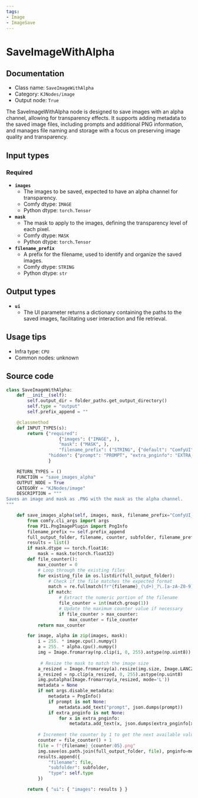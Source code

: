 ```yaml
---
tags:
- Image
- ImageSave
---
```


# SaveImageWithAlpha
## Documentation
- Class name: `SaveImageWithAlpha`
- Category: `KJNodes/image`
- Output node: `True`

The SaveImageWithAlpha node is designed to save images with an alpha channel, allowing for transparency effects. It supports adding metadata to the saved image files, including prompts and additional PNG information, and manages file naming and storage with a focus on preserving image quality and transparency.
## Input types
### Required
- **`images`**
    - The images to be saved, expected to have an alpha channel for transparency.
    - Comfy dtype: `IMAGE`
    - Python dtype: `torch.Tensor`
- **`mask`**
    - The mask to apply to the images, defining the transparency level of each pixel.
    - Comfy dtype: `MASK`
    - Python dtype: `torch.Tensor`
- **`filename_prefix`**
    - A prefix for the filename, used to identify and organize the saved images.
    - Comfy dtype: `STRING`
    - Python dtype: `str`
## Output types
- **`ui`**
    - The UI parameter returns a dictionary containing the paths to the saved images, facilitating user interaction and file retrieval.
## Usage tips
- Infra type: `CPU`
- Common nodes: unknown


## Source code
```python
class SaveImageWithAlpha:
    def __init__(self):
        self.output_dir = folder_paths.get_output_directory()
        self.type = "output"
        self.prefix_append = ""

    @classmethod
    def INPUT_TYPES(s):
        return {"required": 
                    {"images": ("IMAGE", ),
                    "mask": ("MASK", ),
                    "filename_prefix": ("STRING", {"default": "ComfyUI"})},
                "hidden": {"prompt": "PROMPT", "extra_pnginfo": "EXTRA_PNGINFO"},
                }

    RETURN_TYPES = ()
    FUNCTION = "save_images_alpha"
    OUTPUT_NODE = True
    CATEGORY = "KJNodes/image"
    DESCRIPTION = """
Saves an image and mask as .PNG with the mask as the alpha channel. 
"""

    def save_images_alpha(self, images, mask, filename_prefix="ComfyUI_image_with_alpha", prompt=None, extra_pnginfo=None):
        from comfy.cli_args import args
        from PIL.PngImagePlugin import PngInfo
        filename_prefix += self.prefix_append
        full_output_folder, filename, counter, subfolder, filename_prefix = folder_paths.get_save_image_path(filename_prefix, self.output_dir, images[0].shape[1], images[0].shape[0])
        results = list()
        if mask.dtype == torch.float16:
            mask = mask.to(torch.float32)
        def file_counter():
            max_counter = 0
            # Loop through the existing files
            for existing_file in os.listdir(full_output_folder):
                # Check if the file matches the expected format
                match = re.fullmatch(fr"{filename}_(\d+)_?\.[a-zA-Z0-9]+", existing_file)
                if match:
                    # Extract the numeric portion of the filename
                    file_counter = int(match.group(1))
                    # Update the maximum counter value if necessary
                    if file_counter > max_counter:
                        max_counter = file_counter
            return max_counter

        for image, alpha in zip(images, mask):
            i = 255. * image.cpu().numpy()
            a = 255. * alpha.cpu().numpy()
            img = Image.fromarray(np.clip(i, 0, 255).astype(np.uint8))
            
             # Resize the mask to match the image size
            a_resized = Image.fromarray(a).resize(img.size, Image.LANCZOS)
            a_resized = np.clip(a_resized, 0, 255).astype(np.uint8)
            img.putalpha(Image.fromarray(a_resized, mode='L'))
            metadata = None
            if not args.disable_metadata:
                metadata = PngInfo()
                if prompt is not None:
                    metadata.add_text("prompt", json.dumps(prompt))
                if extra_pnginfo is not None:
                    for x in extra_pnginfo:
                        metadata.add_text(x, json.dumps(extra_pnginfo[x]))
           
            # Increment the counter by 1 to get the next available value
            counter = file_counter() + 1
            file = f"{filename}_{counter:05}.png"
            img.save(os.path.join(full_output_folder, file), pnginfo=metadata, compress_level=4)
            results.append({
                "filename": file,
                "subfolder": subfolder,
                "type": self.type
            })

        return { "ui": { "images": results } }

```
